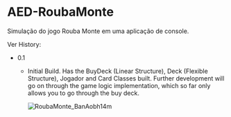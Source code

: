 # AED-RoubaMonte
Simulação do jogo Rouba Monte em uma aplicação de console.

Ver History:
* 0.1
  * Initial Build. Has the BuyDeck (Linear Structure), Deck (Flexible Structure), Jogador and Card Classes built. Further development will go on through the game logic implementation, which so far only allows you to go through the buy deck.

    ![RoubaMonte_BanAobh14m](https://github.com/user-attachments/assets/a78ea133-a1df-423b-86d8-724473caaf9e)
